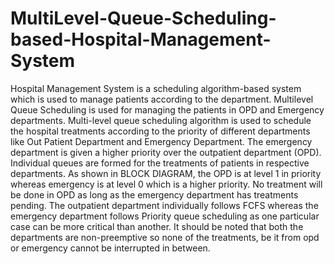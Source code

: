# MultiLevel-Queue-Scheduling-based-Hospital-Management-System
Hospital Management System is a scheduling algorithm-based system which is used to manage patients according to the department. Multilevel Queue Scheduling is used for managing the patients in OPD and Emergency departments.
Multi-level queue scheduling algorithm is used to schedule the hospital treatments according to the priority of different departments like Out Patient Department and Emergency Department. The emergency department is given a higher priority over the outpatient department (OPD). Individual queues are formed for the treatments of patients in respective departments. 
As shown in BLOCK DIAGRAM, the OPD is at level 1 in priority whereas emergency is at level 0 which is a higher priority. No treatment will be done in OPD as long as the emergency department has treatments pending. The outpatient department individually follows FCFS whereas the emergency department follows Priority queue scheduling as one particular case can be more critical than another. It should be noted that both the departments are non-preemptive so none of the treatments, be it from opd or emergency cannot be interrupted in between.
